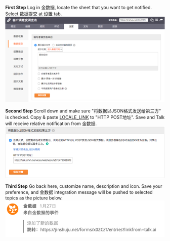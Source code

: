 
**First Step** Log in 金数据, locate the sheet that you want to get notified. Select 数据提交 at 设置 tab.
![](/images/inte-guide/sample-jinshuju-1.png)

**Second Step** Scroll down and make sure "将数据以JSON格式发送给第三方" is checked. Copy & paste [LOCALE_LINK](LOCALE_LINK) to "HTTP POST地址".
Save and Talk will receive relative notification from 金数据.
![](/images/inte-guide/sample-jinshuju-2.png)

**Third Step** Go back here, customize name, description and icon. Save your preference, and 金数据 integration message will be pushed to selected topics as the picture below.
![](/images/inte-guide/notice-jinshuju.png)
